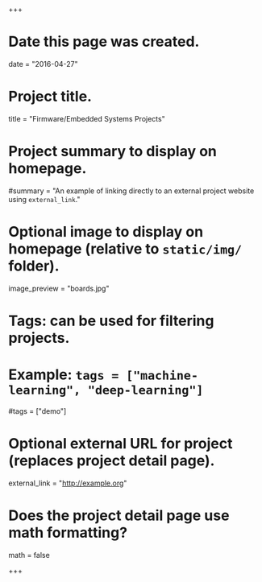 +++
# Date this page was created.
date = "2016-04-27"

# Project title.
title = "Firmware/Embedded Systems Projects"

# Project summary to display on homepage.
#summary = "An example of linking directly to an external project website using `external_link`."

# Optional image to display on homepage (relative to `static/img/` folder).
image_preview = "boards.jpg"

# Tags: can be used for filtering projects.
# Example: `tags = ["machine-learning", "deep-learning"]`
#tags = ["demo"]

# Optional external URL for project (replaces project detail page).
external_link = "http://example.org"

# Does the project detail page use math formatting?
math = false

+++

